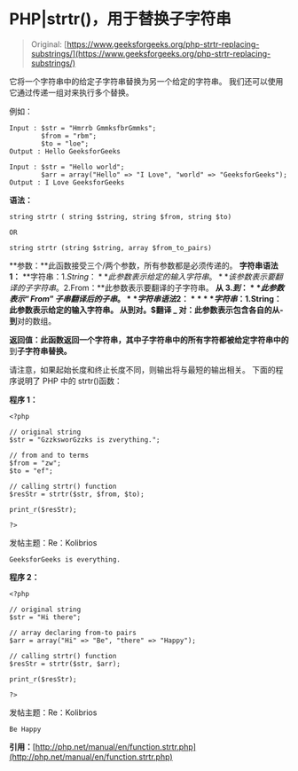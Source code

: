 # PHP|strtr()，用于替换子字符串

> Original: [https://www.geeksforgeeks.org/php-strtr-replacing-substrings/](https://www.geeksforgeeks.org/php-strtr-replacing-substrings/)

它将一个字符串中的给定子字符串替换为另一个给定的字符串。 我们还可以使用它通过传递一组对来执行多个替换。

例如：

```
Input : $str = "Hmrrb GmmksfbrGmmks";
        $from = "rbm";
        $to = "loe";
Output : Hello GeeksforGeeks

Input : $str = "Hello world";
        $arr = array("Hello" => "I Love", "world" => "GeeksforGeeks");
Output : I Love GeeksforGeeks

```

**语法：**

```
string strtr ( string $string, string $from, string $to)

OR

string strtr (string $string, array $from_to_pairs)

```

**参数：**此函数接受三个/两个参数，所有参数都是必须传递的。
**字符串语法 1：**
**字符串：1.$String：**此参数表示给定的输入字符串。
**该参数表示要翻译的子字符串。2.$From：**此参数表示要翻译的子字符串。
**从 3.$到：**此参数表示“From”子串翻译后的子串。
**字符串语法 2：**
**字符串：1.$String：**此参数表示给定的输入字符串。
**从**到**对。$翻译 _ 对：**此参数表示包含各自的**从-到**对的数组。

**返回值：**此函数返回一个字符串，其中子字符串中**的所有字符都被给定字符串中的**到**子字符串替换。**

请注意，如果起始长度和终止长度不同，则输出将与最短的输出相关。
下面的程序说明了 PHP 中的 strtr()函数：

**程序 1：**

```
<?php

// original string
$str = "GzzksworGzzks is zverything.";

// from and to terms
$from = "zw";
$to = "ef";

// calling strtr() function
$resStr = strtr($str, $from, $to);

print_r($resStr);

?>
```

发帖主题：Re：Kolibrios

```
GeeksforGeeks is everything.

```

**程序 2：**

```
<?php

// original string
$str = "Hi there";

// array declaring from-to pairs
$arr = array("Hi" => "Be", "there" => "Happy");

// calling strtr() function
$resStr = strtr($str, $arr);

print_r($resStr);

?>
```

发帖主题：Re：Kolibrios

```
Be Happy

```

**引用：**[http://php.net/manual/en/function.strtr.php](http://php.net/manual/en/function.strtr.php)